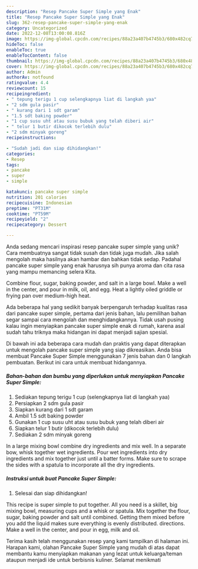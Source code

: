 ```yaml
---
description: "Resep Pancake Super Simple yang Enak"
title: "Resep Pancake Super Simple yang Enak"
slug: 362-resep-pancake-super-simple-yang-enak
category: Uncategorized
date: 2022-12-08T13:00:08.816Z
image: https://img-global.cpcdn.com/recipes/88a23a407b4745b3/680x482cq70/pancake-super-simple-foto-resep-utama.jpg
hideToc: false
enableToc: true
enableTocContent: false
thumbnail: https://img-global.cpcdn.com/recipes/88a23a407b4745b3/680x482cq70/pancake-super-simple-foto-resep-utama.jpg
cover: https://img-global.cpcdn.com/recipes/88a23a407b4745b3/680x482cq70/pancake-super-simple-foto-resep-utama.jpg
author: Admin
authorAv: notfound
ratingvalue: 4.4
reviewcount: 15
recipeingredient:
- " tepung terigu 1 cup selengkapnya liat di langkah yaa"
- "2 sdm gula pasir"
- " kurang dari 1 sdt garam"
- "1.5 sdt baking powder"
- "1 cup susu uht atau susu bubuk yang telah diberi air"
- " telur 1 butir dikocok terlebih dulu"
- "2 sdm minyak goreng"
recipeinstructions:

- "Sudah jadi dan siap dihidangkan!"
categories:
- Resep
tags:
- pancake
- super
- simple

katakunci: pancake super simple 
nutrition: 201 calories
recipecuisine: Indonesian
preptime: "PT31M"
cooktime: "PT59M"
recipeyield: "2"
recipecategory: Dessert

---
```





Anda sedang mencari inspirasi resep pancake super simple yang unik? Cara membuatnya sangat tidak susah dan tidak juga mudah. Jika salah mengolah maka hasilnya akan hambar dan bahkan tidak sedap. Padahal pancake super simple yang enak harusnya sih punya aroma dan cita rasa yang mampu memancing selera Kita.





Combine flour, sugar, baking powder, and salt in a large bowl. Make a well in the center, and pour in milk, oil, and egg. Heat a lightly oiled griddle or frying pan over medium-high heat.

Ada beberapa hal yang sedikit banyak berpengaruh terhadap kualitas rasa dari pancake super simple, pertama dari jenis bahan, lalu pemilihan bahan segar sampai cara mengolah dan menghidangkannya. Tidak usah pusing kalau ingin menyiapkan pancake super simple enak di rumah, karena asal sudah tahu triknya maka hidangan ini dapat menjadi sajian spesial.






Di bawah ini ada beberapa cara mudah dan praktis yang dapat diterapkan untuk mengolah pancake super simple yang siap dikreasikan. Anda bisa membuat Pancake Super Simple menggunakan 7 jenis bahan dan 0 langkah pembuatan. Berikut ini cara untuk membuat hidangannya.

<!--inarticleads1-->

##### Bahan-bahan dan bumbu yang diperlukan untuk menyiapkan Pancake Super Simple:

1. Sediakan  tepung terigu 1 cup (selengkapnya liat di langkah yaa)
1. Persiapkan 2 sdm gula pasir
1. Siapkan  kurang dari 1 sdt garam
1. Ambil 1.5 sdt baking powder
1. Gunakan 1 cup susu uht atau susu bubuk yang telah diberi air
1. Siapkan  telur 1 butir (dikocok terlebih dulu)
1. Sediakan 2 sdm minyak goreng


In a large mixing bowl combine dry ingredients and mix well. In a separate bow, whisk together wet ingredients. Pour wet ingredients into dry ingredients and mix together just until a batter forms. Make sure to scrape the sides with a spatula to incorporate all the dry ingredients. 

<!--inarticleads2-->

##### Instruksi untuk buat Pancake Super Simple:


1. Selesai dan siap dihidangkan!

This recipe is super simple to put together. All you need is a skillet, big mixing bowl, measuring cups and a whisk or spatula. Mix together the flour, sugar, baking powder and salt until combined. Getting them mixed before you add the liquid makes sure everything is evenly distributed. directions. Make a well in the center, and pour in egg, milk and oil. 

Terima kasih telah menggunakan resep yang kami tampilkan di halaman ini. Harapan kami, olahan Pancake Super Simple yang mudah di atas dapat membantu kamu menyiapkan makanan yang lezat untuk keluarga/teman ataupun menjadi ide untuk berbisnis kuliner. Selamat menikmati
